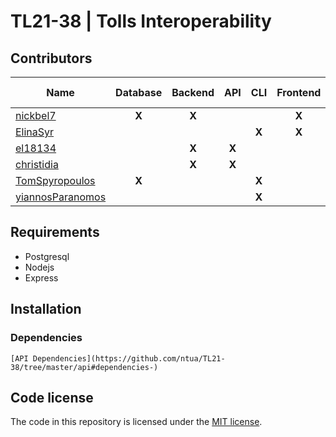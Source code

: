 # TL21-38 | Tolls Interoperability

## Contributors
| Name                                                      | Database | Backend | API    | CLI    | Frontend | API-testing | CLI-testing | Docs-Diagrams |
| ---                                                       | :---:    | :---:   | :---:  | :---:  | :---:    | :---:       | :---:       | :---:         |
|[nickbel7](https://github.com/nickbel7)                    | **X**    | **X**   |        |        | **X**    |             |             | **X**         | 
|[ElinaSyr](https://github.com/ElinaSyr)                    |          |         |        | **X**  | **X**    |             |             | **X**         | 
|[el18134](https://github.com/el18183)                      |          | **X**   | **X**  |        |          |             |             | **X**         | 
|[christidia](https://github.com/christidia)                |          | **X**   | **X**  |        |          |   **X**     |             | **X**         | 
|[TomSpyropoulos](https://github.com/TomSpyropoulos)        | **X**    |         |        | **X**  |          |             | **X**       | **X**         | 
|[yiannosParanomos](https://github.com/yiannosParanomos)    |          |         |        | **X**  |          |             | **X**       | **X**         | 

## Requirements
- Postgresql
- Nodejs
- Express
## Installation
### Dependencies
```
[API Dependencies](https://github.com/ntua/TL21-38/tree/master/api#dependencies-)
```

## Code license
The code in this repository is licensed under the [MIT license](LICENSE).
